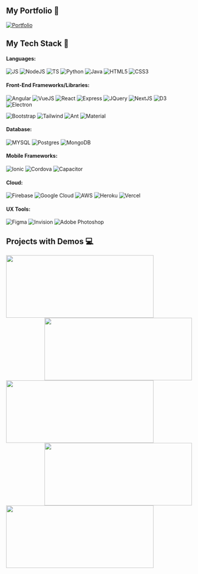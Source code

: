 ## My Portfolio :bookmark_tabs:

[![Portfolio](https://img.shields.io/badge/website-000000?style=for-the-badge&logo=About.me&logoColor=white)](https://ajinkya.dev)

## My Tech Stack :pencil:

#### Languages:
![JS](https://img.shields.io/badge/JavaScript-323330?style=for-the-badge&logo=javascript&logoColor=F7DF1E)
![NodeJS](https://img.shields.io/badge/Node.js-339933?style=for-the-badge&logo=nodedotjs&logoColor=white)
![TS](https://img.shields.io/badge/TypeScript-007ACC?style=for-the-badge&logo=typescript&logoColor=white)
![Python](https://img.shields.io/badge/Python-FFD43B?style=for-the-badge&logo=python&logoColor=blue)
![Java](https://img.shields.io/badge/Java-ED8B00?style=for-the-badge&logo=java&logoColor=white)
![HTML5](https://img.shields.io/badge/HTML5-E34F26?style=for-the-badge&logo=html5&logoColor=white)
![CSS3](https://img.shields.io/badge/CSS3-1572B6?style=for-the-badge&logo=css3&logoColor=white)

#### Front-End Frameworks/Libraries:
![Angular](https://img.shields.io/badge/Angular-DD0031?style=for-the-badge&logo=angular&logoColor=white)
![VueJS](https://img.shields.io/badge/Vue.js-35495E?style=for-the-badge&logo=vuedotjs&logoColor=4FC08D)
![React](https://img.shields.io/badge/React-20232A?style=for-the-badge&logo=react&logoColor=61DAFB)
![Express](https://img.shields.io/badge/Express.js-000000?style=for-the-badge&logo=express&logoColor=white)
![JQuery](https://img.shields.io/badge/jQuery-0769AD?style=for-the-badge&logo=jquery&logoColor=white)
![NextJS](https://img.shields.io/badge/next.js-000000?style=for-the-badge&logo=nextdotjs&logoColor=white)
![D3](https://img.shields.io/badge/d3.js-F9A03C?style=for-the-badge&logo=d3.js&logoColor=white)
![Electron](https://img.shields.io/badge/Electron-2B2E3A?style=for-the-badge&logo=electron&logoColor=9FEAF9)

![Bootstrap](https://img.shields.io/badge/Bootstrap-563D7C?style=for-the-badge&logo=bootstrap&logoColor=white)
![Tailwind](https://img.shields.io/badge/Tailwind_CSS-38B2AC?style=for-the-badge&logo=tailwind-css&logoColor=white)
![Ant](https://img.shields.io/badge/Ant%20Design-1890FF?style=for-the-badge&logo=antdesign&logoColor=white)
![Material](https://img.shields.io/badge/material%20design-757575?style=for-the-badge&logo=material%20design&logoColor=white)

#### Database:
![MYSQL](https://img.shields.io/badge/MySQL-005C84?style=for-the-badge&logo=mysql&logoColor=white)
![Postgres](https://img.shields.io/badge/PostgreSQL-316192?style=for-the-badge&logo=postgresql&logoColor=white)
![MongoDB](https://img.shields.io/badge/MongoDB-4EA94B?style=for-the-badge&logo=mongodb&logoColor=white)

#### Mobile Frameworks:
![Ionic](https://img.shields.io/badge/Ionic-3880FF?style=for-the-badge&logo=ionic&logoColor=white)
![Cordova](https://img.shields.io/badge/Cordova-35434F?style=for-the-badge&logo=apache-cordova&logoColor=E8E8E8)
![Capacitor](https://img.shields.io/badge/Capacitor-119EFF?style=for-the-badge&logo=Capacitor&logoColor=white)

#### Cloud:
![Firebase](https://img.shields.io/badge/firebase-ffca28?style=for-the-badge&logo=firebase&logoColor=black)
![Google Cloud](https://img.shields.io/badge/Google_Cloud-4285F4?style=for-the-badge&logo=google-cloud&logoColor=white)
![AWS](https://img.shields.io/badge/Amazon_AWS-FF9900?style=for-the-badge&logo=amazonaws&logoColor=white)
![Heroku](https://img.shields.io/badge/Heroku-430098?style=for-the-badge&logo=heroku&logoColor=white)
![Vercel](https://img.shields.io/badge/Vercel-000000?style=for-the-badge&logo=vercel&logoColor=white)

#### UX Tools:
![Figma](https://img.shields.io/badge/Figma-F24E1E?style=for-the-badge&logo=figma&logoColor=white)
![Invision](https://img.shields.io/badge/InVision-FF3366?style=for-the-badge&logo=InVision&logoColor=white)
![Adobe Photoshop](https://img.shields.io/badge/Adobe%20Photoshop-31A8FF?style=for-the-badge&logo=Adobe%20Photoshop&logoColor=black)

## Projects with Demos :computer:

<a href="https://github.com/AjinkyaBijwe/WebRTCVideoCall">
  <img align="left" width="400" height="170" src="https://github-readme-stats.vercel.app/api/pin/?username=ajinkyabijwe&repo=WebRTCVideoCall&show_icons=true&theme=radical" />
</a>

<a href="https://github.com/ajinkyabijwe/Chrome-Devtools-Styler">
  <img align="right" width="400" height="170" src="https://github-readme-stats.vercel.app/api/pin/?username=ajinkyabijwe&repo=Chrome-Devtools-Styler&show_icons=true&theme=radical" />
</a>

<a href="https://github.com/ajinkyabijwe/Customizable-Analog-Clock">
  <img align="left" width="400" height="170" src="https://github-readme-stats.vercel.app/api/pin/?username=ajinkyabijwe&repo=Customizable-Analog-Clock&show_icons=true&theme=radical" />
</a>

<a href="https://github.com/ajinkyabijwe/Code-Beautifier">
  <img align="right" width="400" height="170" src="https://github-readme-stats.vercel.app/api/pin/?username=ajinkyabijwe&repo=Code-Beautifier&show_icons=true&theme=radical" />
</a>

<a href="https://github.com/ajinkyabijwe/Json-Editor">
  <img align="left" width="400" height="170" src="https://github-readme-stats.vercel.app/api/pin/?username=ajinkyabijwe&repo=Json-Editor&show_icons=true&theme=radical" />
</a>
